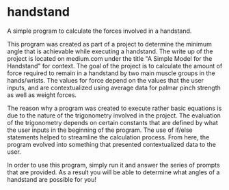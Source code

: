 # handstand
A simple program to calculate the forces involved in a handstand.

This program was created as part of a project to determine the minimum angle that is achievable while executing a handstand. The write up of the project is located on medium.com under the title "A Simple Model for the Handstand" for context. The goal of the project is to calculate the amount of force required to remain in a handstand by two main muscle groups in the hands/wrists. The values for force depend on the values that the user inputs, and are contextualized using average data for palmar pinch strength as well as weight forces. 

The reason why a program was created to execute rather basic equations is due to the nature of the trigonometry involved in the project. The evaluation of the trigonometry depends on certain constants that are defined by what the user inputs in the beginning of the program. The use of if/else statements helped to streamline the calculation process. From here, the program evolved into something that presented contextualized data to the user.

In order to use this program, simply run it and answer the series of prompts that are provided. As a result you will be able to determine what angles of a handstand are possible for you!
